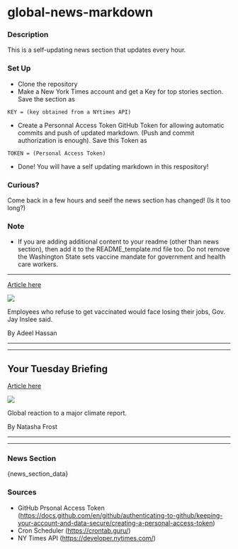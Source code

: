 # global-news-markdown

### Description 
This is a self-updating news section that updates every hour.

### Set Up 
* Clone the repository
* Make a New York Times account and get a Key for top stories section. Save the section as 
 ```
 KEY = (key obtained from a NYtimes API)
 ```
*  Create a Personnal Access Token GitHub Token for allowing automatic commits and push of updated markdown. (Push and commit authorization is enough). Save this Token as 
```
TOKEN = (Personal Access Token)
```
* Done! You will have a self updating markdown in this respository!

### Curious?
Come back in a few hours and seeif the news section has changed! (Is it too long?)

### Note
* If you are adding additional content to your readme (other than news section), then add it to the README_template.md file too. Do not remove the Washington State sets vaccine mandate for government and health care workers.
-----------------------------------------------------------------------------

[Article here](https://www.nytimes.com/2021/08/09/us/washington-state-workers-vaccine-mandate.html)

[![](https://static01.nyt.com/images/2021/08/09/world/09virus-briefing-washington-state-mandate/merlin_174228081_fc070fa0-d81e-4293-8c8c-6b71561d7f3a-superJumbo.jpg)](https://www.nytimes.com/2021/08/09/us/washington-state-workers-vaccine-mandate.html)

Employees who refuse to get vaccinated would face losing their jobs, Gov. Jay Inslee said.

By Adeel Hassan

* * *

* * *

Your Tuesday Briefing
---------------------

[Article here](https://www.nytimes.com/2021/08/10/briefing/climate-afghanistan-virus.html)

[![](https://static01.nyt.com/images/2021/08/10/us/10ambriefing-europe-nl-climate/merlin_193110306_f87a96f2-01ed-4710-bb97-b2bd841e1135-superJumbo.jpg)](https://www.nytimes.com/2021/08/10/briefing/climate-afghanistan-virus.html)

Global reaction to a major climate report.

By Natasha Frost

* * *

* * *

### News Section 
{news_section_data}


### Sources 
* GitHub Prsonal Access Token (https://docs.github.com/en/github/authenticating-to-github/keeping-your-account-and-data-secure/creating-a-personal-access-token)
* Cron Scheduler (https://crontab.guru/)
* NY Times API (https://developer.nytimes.com/)
